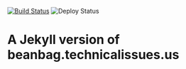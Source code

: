 [![Build Status](https://dev.azure.com/genebean/beanbag/_apis/build/status/genebean.jekyll-beanbag?branchName=master)](https://dev.azure.com/genebean/beanbag/_build/latest?definitionId=1&branchName=master)
![Deploy Status](https://vsrm.dev.azure.com/genebean/_apis/public/Release/badge/495ddbd9-9adc-4d45-9fb4-d0f6a7ac3d8e/1/2)

# A Jekyll version of beanbag.technicalissues.us
